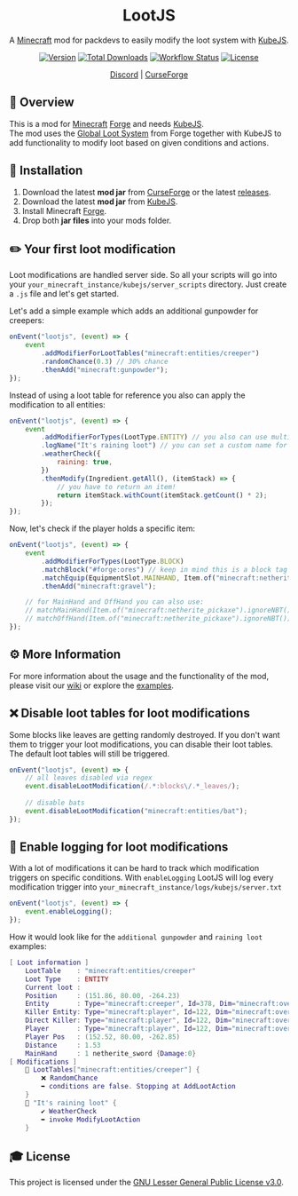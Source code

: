 <div align="center">
<h1>LootJS</h1>

A [Minecraft] mod for packdevs to easily modify the loot system with [KubeJS].

[![Version][version_badge]][version_link]
[![Total Downloads][total_downloads_badge]][curseforge]
[![Workflow Status][workflow_status_badge]][workflow_status_link]
[![License][license_badge]][license]

[Discord] | [CurseForge]

</div>

## **📑 Overview**
This is a mod for [Minecraft] [Forge] and needs [KubeJS].<br>
The mod uses the [Global Loot System][forgeloot] from Forge together with KubeJS to add functionality to modify loot based on given conditions and actions. 
## **🔧 Installation**
1. Download the latest **mod jar** from [CurseForge] or the latest [releases].
2. Download the latest **mod jar** from [KubeJS].
3. Install Minecraft [Forge].
4. Drop both **jar files** into your mods folder.

## **✏️ Your first loot modification**
Loot modifications are handled server side. So all your scripts will go into your `your_minecraft_instance/kubejs/server_scripts` directory. Just create a `.js` file and let's get started.

Let's add a simple example which adds an additional gunpowder for creepers:
```js
onEvent("lootjs", (event) => {
    event
        .addModifierForLootTables("minecraft:entities/creeper")
        .randomChance(0.3) // 30% chance
        .thenAdd("minecraft:gunpowder");
});
```

Instead of using a loot table for reference you also can apply the modification to all entities:
```js
onEvent("lootjs", (event) => {
    event
        .addModifierForTypes(LootType.ENTITY) // you also can use multiple types
        .logName("It's raining loot") // you can set a custom name for logging
        .weatherCheck({
            raining: true,
        })
        .thenModify(Ingredient.getAll(), (itemStack) => {
            // you have to return an item!
            return itemStack.withCount(itemStack.getCount() * 2);
        });
});
```
Now, let's check if the player holds a specific item:
```js
onEvent("lootjs", (event) => {
    event
        .addModifierForTypes(LootType.BLOCK)
        .matchBlock("#forge:ores") // keep in mind this is a block tag not an item tag
        .matchEquip(EquipmentSlot.MAINHAND, Item.of("minecraft:netherite_pickaxe").ignoreNBT())
        .thenAdd("minecraft:gravel");

    // for MainHand and OffHand you can also use:
    // matchMainHand(Item.of("minecraft:netherite_pickaxe").ignoreNBT())
    // matchOffHand(Item.of("minecraft:netherite_pickaxe").ignoreNBT())
});
```

## **⚙️ More Information**
For more information about the usage and the functionality of the mod, please
visit our [wiki] or explore the [examples].

## **❌ Disable loot tables for loot modifications**
Some blocks like leaves are getting randomly destroyed. If you don't want them to trigger your loot modifications, you can disable their loot tables. The default loot tables will still be triggered.
```js
onEvent("lootjs", (event) => {
    // all leaves disabled via regex
    event.disableLootModification(/.*:blocks\/.*_leaves/);
    
    // disable bats
    event.disableLootModification("minecraft:entities/bat");
});

```

## **📜 Enable logging for loot modifications**
With a lot of modifications it can be hard to track which modification triggers on specific conditions. With `enableLogging` LootJS will log every modification trigger into `your_minecraft_instance/logs/kubejs/server.txt`
```js
onEvent("lootjs", (event) => {
    event.enableLogging();
});
```

How it would look like for the `additional gunpowder` and `raining loot` examples:
```lua
[ Loot information ] 
    LootTable    : "minecraft:entities/creeper"
    Loot Type    : ENTITY
    Current loot :
    Position     : (151.86, 80.00, -264.23)
    Entity       : Type="minecraft:creeper", Id=378, Dim="minecraft:overworld", x=151.86, y=80.00, z=-264.23
    Killer Entity: Type="minecraft:player", Id=122, Dim="minecraft:overworld", x=152.52, y=80.00, z=-262.85
    Direct Killer: Type="minecraft:player", Id=122, Dim="minecraft:overworld", x=152.52, y=80.00, z=-262.85
    Player       : Type="minecraft:player", Id=122, Dim="minecraft:overworld", x=152.52, y=80.00, z=-262.85
    Player Pos   : (152.52, 80.00, -262.85)
    Distance     : 1.53
    MainHand     : 1 netherite_sword {Damage:0}
[ Modifications ] 
    🔧 LootTables["minecraft:entities/creeper"] {
        ❌ RandomChance
        ➥ conditions are false. Stopping at AddLootAction
    }
    🔧 "It's raining loot" {
        ✔️ WeatherCheck
        ➥ invoke ModifyLootAction
    }
```

## **🎓 License**
This project is licensed under the [GNU Lesser General Public License v3.0][license].

<!-- Badges -->
[version_badge]: https://img.shields.io/github/v/release/AlmostReliable/lootjs-forge?style=flat-square
[version_link]: https://github.com/AlmostReliable/lootjs-forge/releases/latest
[total_downloads_badge]: http://cf.way2muchnoise.eu/full_570630.svg?badge_style=flat
[workflow_status_badge]: https://img.shields.io/github/workflow/status/AlmostReliable/lootjs-forge/CI?style=flat-square
[workflow_status_link]: https://github.com/AlmostReliable/lootjs-forge/actions
[license_badge]: https://img.shields.io/github/license/AlmostReliable/lootjs-forge?style=flat-square

<!-- Links -->
[forgeloot]: https://mcforge.readthedocs.io/en/latest/items/globallootmodifiers/
[minecraft]: https://www.minecraft.net/
[kubejs]: https://www.curseforge.com/minecraft/mc-mods/kubejs-forge
[discord]: https://discord.com/invite/ThFnwZCyYY
[releases]: https://github.com/AlmostReliable/lootjs-forge/releases
[curseforge]: https://www.curseforge.com/minecraft/mc-mods/lootjs-forge
[forge]: http://files.minecraftforge.net/
[wiki]: https://github.com/AlmostReliable/lootjs-forge/wiki
[changelog]: CHANGELOG.md
[license]: LICENSE
[examples]: examples/server_scripts
